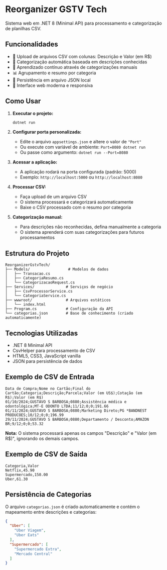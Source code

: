 # Reorganizer GSTV Tech

Sistema web em .NET 8 (Minimal API) para processamento e categorização de planilhas CSV.

## Funcionalidades

- 📁 Upload de arquivos CSV com colunas: Descrição e Valor (em R$)
- 🤖 Categorização automática baseada em descrições conhecidas
- 🧠 Aprendizado contínuo através de categorizações manuais
- 📊 Agrupamento e resumo por categoria
- 💾 Persistência em arquivo JSON local
- 🎨 Interface web moderna e responsiva

## Como Usar

1. **Executar o projeto:**
   ```bash
   dotnet run
   ```

2. **Configurar porta personalizada:**
   - Edite o arquivo `appsettings.json` e altere o valor de `"Port"`
   - Ou execute com variável de ambiente: `Port=8080 dotnet run`
   - Ou passe como argumento: `dotnet run --Port=8080`

3. **Acessar a aplicação:**
   - A aplicação rodará na porta configurada (padrão: 5000)
   - Exemplo: `http://localhost:5000` ou `http://localhost:8080`

4. **Processar CSV:**
   - Faça upload de um arquivo CSV
   - O sistema processará e categorizará automaticamente
   - Baixe o CSV processado com o resumo por categoria

5. **Categorização manual:**
   - Para descrições não reconhecidas, defina manualmente a categoria
   - O sistema aprenderá com suas categorizações para futuros processamentos

## Estrutura do Projeto

```
ReorganizerGstvTech/
├── Models/                 # Modelos de dados
│   ├── Transacao.cs
│   ├── CategoriaResumo.cs
│   └── CategorizacaoRequest.cs
├── Services/              # Serviços de negócio
│   ├── CsvProcessorService.cs
│   └── CategoriaService.cs
├── wwwroot/               # Arquivos estáticos
│   └── index.html
├── Program.cs             # Configuração da API
└── categorias.json        # Base de conhecimento (criado automaticamente)
```

## Tecnologias Utilizadas

- .NET 8 Minimal API
- CsvHelper para processamento de CSV
- HTML5, CSS3, JavaScript vanilla
- JSON para persistência de dados

## Exemplo de CSV de Entrada

```csv
Data de Compra;Nome no Cartão;Final do Cartão;Categoria;Descrição;Parcela;Valor (em US$);Cotação (em R$);Valor (em R$)
01/10/2024;GUSTAVO S BARBOSA;0880;Assistência médica e odontológica;MT-E ODONTO LTDA;11/12;0;0;191.66
01/11/2024;GUSTAVO S BARBOSA;0880;Marketing Direto;PG *BANDNEST PRODUCOES;10/12;0;0;196.99
29/11/2024;GUSTAVO S BARBOSA;0880;Departamento / Desconto;AMAZON BR;9/12;0;0;53.32
```

**Nota:** O sistema processará apenas os campos "Descrição" e "Valor (em R$)", ignorando os demais campos.

## Exemplo de CSV de Saída

```csv
Categoria,Valor
Netflix,45.90
Supermercado,150.00
Uber,61.30
```

## Persistência de Categorias

O arquivo `categorias.json` é criado automaticamente e contém o mapeamento entre descrições e categorias:

```json
{
  "Uber": [
    "Uber Viagem",
    "Uber Eats"
  ],
  "Supermercado": [
    "Supermercado Extra",
    "Mercado Central"
  ]
}
```
